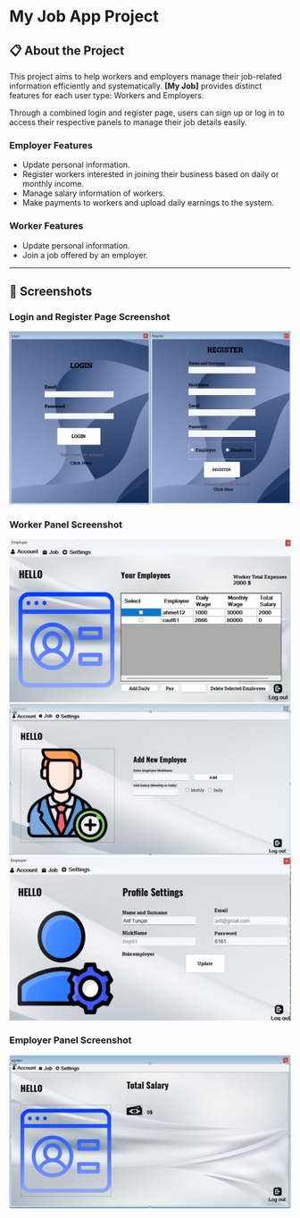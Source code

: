 # My Job App Project

## 📋 About the Project
This project aims to help workers and employers manage their job-related information efficiently and systematically. **[My Job]** provides distinct features for each user type: Workers and Employers.

Through a combined login and register page, users can sign up or log in to access their respective panels to manage their job details easily.

### Employer Features
- Update personal information.
- Register workers interested in joining their business based on daily or monthly income.
- Manage salary information of workers.
- Make payments to workers and upload daily earnings to the system.

### Worker Features
- Update personal information.
- Join a job offered by an employer.

---

## 📸 Screenshots


### Login and Register Page Screenshot
![Login and Register Page Screenshot](log_reg.png "Login and Register Page")

### Worker Panel Screenshot
![Worker Panel Screenshot](employerMain.png "Worker Panel Main")
![Worker Panel Screenshot](employerJob.pnh.png "Worker Panel Job")
![Worker Panel Screenshot](employerSettings.png "Worker Panel Setttings")

### Employer Panel Screenshot
![Employer Panel Screenshot](workerMain.png "Employer Panel Main")
